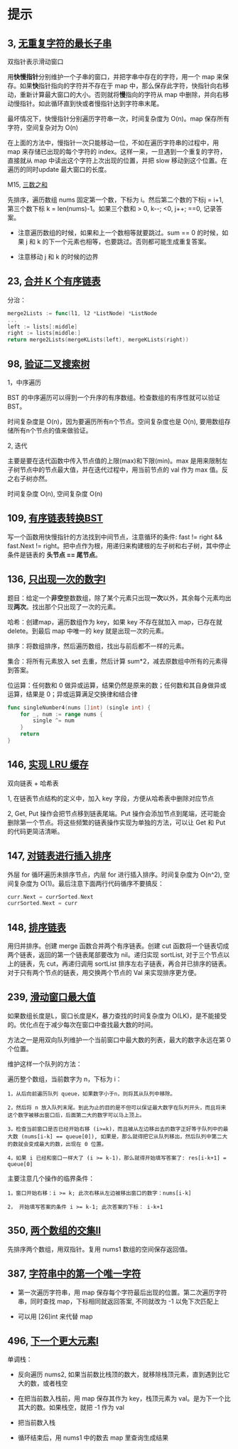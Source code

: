 # 提示

## 3, [无重复字符的最长子串](https://leetcode-cn.com/problems/longest-substring-without-repeating-characters/)

双指针表示滑动窗口

用**快慢指针**分别维护一个子串的窗口，并把字串中存在的字符，用一个 map 来保存。如果**快**指针指向的字符并不存在于 map 中，那么保存此字符，快指针向右移动，重新计算最大窗口的大小。否则就将**慢**指向的字符从 map 中删除，并向右移动慢指针。如此循环直到快或者慢指针达到字符串末尾。

最坏情况下，快慢指针分别遍历字符串一次，时间复杂度为 O(n)。map 保存所有字符，空间复杂对为 O(n)

在上面的方法中，慢指针一次只能移动一位，不如在遍历字符串的过程中，用 map 来存储已出现的每个字符的 index。这样一来，一旦遇到一个重复的字符，直接就从 map 中读出这个字符上次出现的位置，并把 slow 移动到这个位置。在遍历的同时update 最大窗口的长度。

M15, [三数之和](https://leetcode-cn.com/problems/3sum/)

先排序，遍历数组 nums 固定第一个数，下标为 i。然后第二个数的下标j = i+1, 第三个数下标 k = len(nums)-1。如果三个数和 > 0, k--; <0, j++; ==0, 记录答案。

- 注意遍历数组的时候，如果和上一个数相等就要跳过。sum == 0 的时候，如果 j 和 k 的下一个元素也相等，也要跳过。否则都可能生成重复答案。

- 注意移动 j 和 k 的时候的边界

## 23, [合并 K 个有序链表](https://leetcode-cn.com/problems/merge-k-sorted-lists/)

分治：

```go
merge2Lists := func(l1, l2 *ListNode) *ListNode 
...
left := lists[:middle]
right := lists[middle:]
return merge2Lists(mergeKLists(left), mergeKLists(right))
```

## 98, [验证二叉搜索树](https://leetcode-cn.com/problems/validate-binary-search-tree/)

1，中序遍历

BST 的中序遍历可以得到一个升序的有序数组。检查数组的有序性就可以验证BST。

时间复杂度是 O(n)，因为要遍历所有n个节点。空间复杂度也是 O(n), 要用数组存储所有n个节点的值来做验证。

2, 迭代

主要是要在迭代函数中传入节点值的上限(max)和下限(min)。max 是用来限制左子树节点中的节点最大值，并在迭代过程中，用当前节点的 val 作为 max 值。反之右子树亦然。

时间复杂度 O(n), 空间复杂度 O(n)

## 109, [有序链表转换BST](https://leetcode-cn.com/problems/convert-sorted-list-to-binary-search-tree/)

写一个函数用快慢指针的方法找到中间节点，注意循环的条件: fast != right && fast.Next != right。把中点作为根，用递归来构建根的左子树和右子树，其中停止条件是链表的 **头节点 == 尾节点**。

## 136, [只出现一次的数字I](https://leetcode-cn.com/problems/single-number/)

题目：给定一个**非空**整数数组，除了某个元素只出现**一次**以外，其余每个元素均出现**两次**。找出那个只出现了一次的元素。

哈希：创建map，遍历数组作为 key，如果 key 不存在就加入 map，已存在就 delete。到最后 map 中唯一的 key 就是出现一次的元素。

排序：将数组排序，然后遍历数组，找出与前后都不一样的元素。

集合：将所有元素放入 set 去重，然后计算 sum*2，减去原数组中所有的元素得到答案。

位运算：任何数和 0 做异或运算，结果仍然是原来的数；任何数和其自身做异或运算，结果是 0；异或运算满足交换律和结合律

```go
func singleNumber4(nums []int) (single int) {
    for _, num := range nums {
        single ^= num
    }
    return
}
```

## 146, [实现 LRU 缓存](https://leetcode-cn.com/problems/lru-cache/)

双向链表 + 哈希表

1, 在链表节点结构的定义中，加入 key 字段，方便从哈希表中删除对应节点

2, Get, Put 操作会把节点移到链表尾端。Put 操作会添加节点到尾端，还可能会删除第一个节点。将这些频繁的链表操作实现为单独的方法，可以让 Get 和 Put 的代码更简洁清晰。

## 147, [对链表进行插入排序](https://leetcode-cn.com/problems/insertion-sort-list/)

外层 for 循环遍历未排序节点，内层 for 进行插入排序。时间复杂度为 O(n^2), 空间复杂度为 O(1)。最后注意下面两行代码循序不要搞反：

```go
curr.Next = currSorted.Next
currSorted.Next = curr
```

## 148, [排序链表](https://leetcode-cn.com/problems/sort-list/)

用归并排序。创建 merge 函数合并两个有序链表。创建 cut 函数将一个链表切成两个链表，返回的第一个链表尾部要改为 nil。递归实现 sortList, 对于三个节点以上的链表，先 cut，再递归调用 sortList 排序左右子链表，再合并已排序的链表。对于只有两个节点的链表，用交换两个节点的 Val 来实现排序更方便。

## 239, [滑动窗口最大值](https://leetcode-cn.com/problems/sliding-window-maximum/)

如果数组长度是L，窗口长度是K，暴力查找的时间复杂度为 O(LK)，是不能接受的。优化点在于减少每次在窗口中查找最大数的时间。

方法之一是用双向队列维护一个当前窗口中最大数的列表，最大的数字永远在第 0 个位置。

维护这样一个队列的方法：

遍历整个数组，当前数字为 n，下标为 i：

```text
1，从后向前遍历队列 queue，如果数字小于n，则将其从队列中移除。

2，然后将 n 放入队列末尾。到此为止的目的是不但可以保证最大数字在队列开头，而且将来这个数字被移出窗口后，后面第二大的数字可以马上顶上。

3，检查当前窗口是否已经开始右移 (i>=k)，而且被从左边移出去的数字正好等于队列中的最大数 (nums[i-k] == queue[0]), 如果是，那么就得把它从队列移出，然后队列中第二大的数就会变成最大的数，出现在 0 位置。

4，如果 i 已经和窗口一样大了 (i >= k-1)，那么就得开始填写答案了: res[i-k+1] = queue[0]
```

主要注意几个操作的临界条件：

```text
1，窗口开始右移：i >= k; 此次右移从左边被移出窗口的数字：nums[i-k]

2， 开始填写答案的条件 i >= k-1; 此次答案的下标： i-k+1
```

## 350, [两个数组的交集II](https://leetcode-cn.com/problems/intersection-of-two-arrays-ii/)

先排序两个数组，用双指针。复用 nums1 数组的空间保存返回值。

## 387, [字符串中的第一个唯一字符](https://leetcode-cn.com/problems/first-unique-character-in-a-string/)

- 第一次遍历字符串，用 map 保存每个字符最后出现的位置。第二次遍历字符串，同时查找 map，下标相同就返回答案, 不同就改为 -1 以免下次匹配上

- 可以用 [26]int 来代替 map

## 496, [下一个更大元素I](https://leetcode-cn.com/problems/next-greater-element-i/)

单调栈：

- 反向遍历 nums2, 如果当前数比栈顶的数大，就移除栈顶元素，直到遇到比它大的数，或者栈空

- 在把当前数入栈前，用 map 保存其作为 key，栈顶元素为 val。是为下一个比其大的数。如果栈空，就把 -1 作为 val

- 把当前数入栈

- 循环结束后，用 nums1 中的数去 map 里查询生成结果
